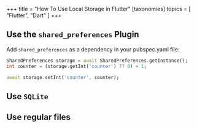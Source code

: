 +++
title = "How To Use Local Storage in Flutter"
[taxonomies]
topics = [ "Flutter", "Dart" ]
+++

## Use the `shared_preferences` Plugin

Add `shared_preferences` as a dependency in your pubspec.yaml file:

```dart
SharedPreferences storage = await SharedPreferences.getInstance();
int counter = (storage.getInt('counter') ?? 0) + 1;

await storage.setInt('counter', counter);
```

## Use `SQLite`

## Use regular files

